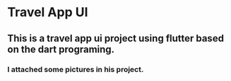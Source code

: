 # Travel App UI
## This is a travel app ui project using flutter based on the dart programing. 
### I attached some pictures in his project.

